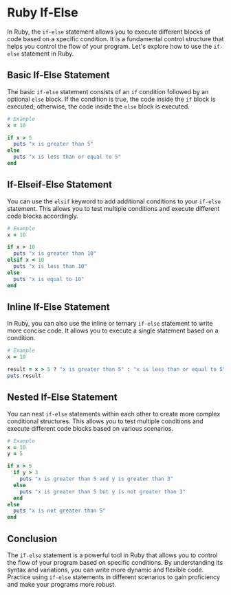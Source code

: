 # Ruby If-Else

In Ruby, the `if-else` statement allows you to execute different blocks of code based on a specific condition. It is a fundamental control structure that helps you control the flow of your program. Let's explore how to use the `if-else` statement in Ruby.

## Basic If-Else Statement

The basic `if-else` statement consists of an `if` condition followed by an optional `else` block. If the condition is true, the code inside the `if` block is executed; otherwise, the code inside the `else` block is executed.

`````````ruby
# Example
x = 10

if x > 5
  puts "x is greater than 5"
else
  puts "x is less than or equal to 5"
end
`````````

## If-Elseif-Else Statement

You can use the `elsif` keyword to add additional conditions to your `if-else` statement. This allows you to test multiple conditions and execute different code blocks accordingly.

`````````ruby
# Example
x = 10

if x > 10
  puts "x is greater than 10"
elsif x < 10
  puts "x is less than 10"
else
  puts "x is equal to 10"
end
`````````

## Inline If-Else Statement

In Ruby, you can also use the inline or ternary `if-else` statement to write more concise code. It allows you to execute a single statement based on a condition.

`````````ruby
# Example
x = 10

result = x > 5 ? "x is greater than 5" : "x is less than or equal to 5"
puts result
`````````

## Nested If-Else Statement

You can nest `if-else` statements within each other to create more complex conditional structures. This allows you to test multiple conditions and execute different code blocks based on various scenarios.

`````````ruby
# Example
x = 10
y = 5

if x > 5
  if y > 3
    puts "x is greater than 5 and y is greater than 3"
  else
    puts "x is greater than 5 but y is not greater than 3"
  end
else
  puts "x is not greater than 5"
end
`````````

## Conclusion

The `if-else` statement is a powerful tool in Ruby that allows you to control the flow of your program based on specific conditions. By understanding its syntax and variations, you can write more dynamic and flexible code. Practice using `if-else` statements in different scenarios to gain proficiency and make your programs more robust.
